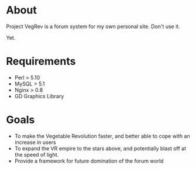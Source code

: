 About
=====

Project VegRev is a forum system for my own personal site. Don't use it.

Yet.


Requirements
============

- Perl > 5.10
- MySQL > 5.1
- Nginx > 0.8
- GD Graphics Library


Goals
=====

- To make the Vegetable Revolution faster, and better able to cope with an increase in users
- To expand the VR empire to the stars above, and potentially blast off at the speed of light.
- Provide a framework for future domination of the forum world
